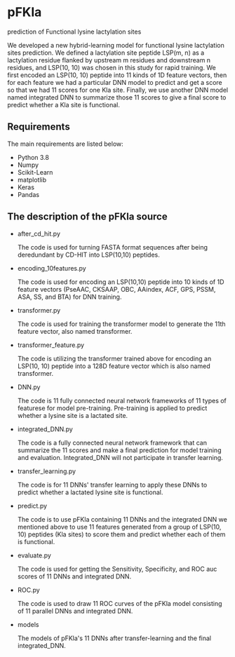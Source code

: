 # pFKla
prediction of Functional lysine lactylation sites 

We developed a new hybrid-learning model for functional lysine lactylation sites prediction. We defined a lactylation site peptide LSP(m, n) as a lactylation residue flanked by upstream m residues and downstream n residues, and LSP(10, 10) was chosen in this study for rapid training. We first encoded an LSP(10, 10) peptide into 11 kinds of 1D feature vectors, then for each feature we had a particular DNN model to predict and get a score so that we had 11 scores for one Kla site. Finally, we use another DNN model named integrated DNN to summarize those 11 scores to give a final score to predict whether a Kla site is functional. 

## Requirements

The main requirements are listed below:

* Python 3.8
* Numpy
* Scikit-Learn
* matplotlib
* Keras
* Pandas


## The description of the pFKla source

* after_cd_hit.py

    The code is used for turning FASTA format sequences after being deredundant by CD-HIT into LSP(10,10) peptides.

* encoding_10features.py

    The code is used for encoding an LSP(10,10) peptide into 10 kinds of 1D feature vectors (PseAAC, CKSAAP, OBC, AAindex, ACF, GPS, PSSM, ASA, SS, and BTA) for DNN training.

* transformer.py

    The code is used for training the transformer model to generate the 11th feature vector, also named transformer. 

* transformer_feature.py

    The code is utilizing the transformer trained above for encoding an LSP(10, 10) peptide into a 128D feature vector which is also named transformer. 

* DNN.py

    The code is 11 fully connected neural network frameworks of 11 types of featurese for model pre-training. Pre-training is applied to predict whether a lysine site is a lactated site.
 
* integrated_DNN.py
  
    The code is a fully connected neural network framework that can summarize the 11 scores and make a final prediction for model training and evaluation. Integrated_DNN will not participate in transfer learning. 
    
* transfer_learning.py

    The code is for 11 DNNs' transfer learning to apply these DNNs to predict whether a lactated lysine site is functional.
    
* predict.py

    The code is to use pFKla containing 11 DNNs and the integrated DNN we mentioned above to use 11 features generated from a group of LSP(10, 10) peptides (Kla sites) to score them and predict whether each of them is functional.

* evaluate.py

    The code is used for getting the Sensitivity, Specificity, and ROC auc scores of 11 DNNs and integrated DNN.

* ROC.py

    The code is used to draw 11 ROC curves of the pFKla model consisting of 11 parallel DNNs and integrated DNN.
    
* models 

    The models of pFKla's 11 DNNs after transfer-learning and the final integrated_DNN.
      
  
